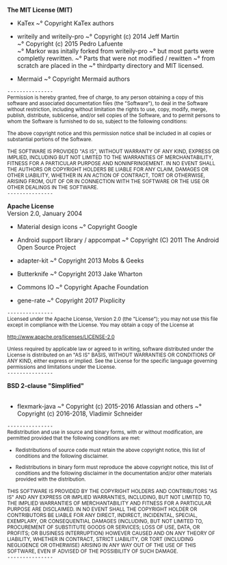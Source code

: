 **The MIT License (MIT)**  
* KaTex
~° Copyright KaTex authors

* writeily and writeily-pro
~° Copyright (c) 2014 Jeff Martin  
~° Copyright (c) 2015 Pedro Lafuente   
~° Markor was initally forked from writeily-pro
~° but most parts were completly rewritten.
~° Parts that were not modified / rewitten
~° from scratch are placed in the
~° thirdparty directory and MIT licensed.

* Mermaid
~° Copyright Mermaid authors


`---------------`  
<small>Permission is hereby granted, free of charge, to any person obtaining a copy
of this software and associated documentation files (the "Software"), to deal
in the Software without restriction, including without limitation the rights
to use, copy, modify, merge, publish, distribute, sublicense, and/or sell
copies of the Software, and to permit persons to whom the Software is
furnished to do so, subject to the following conditions:

The above copyright notice and this permission notice shall be included in all
copies or substantial portions of the Software.

THE SOFTWARE IS PROVIDED "AS IS", WITHOUT WARRANTY OF ANY KIND, EXPRESS OR
IMPLIED, INCLUDING BUT NOT LIMITED TO THE WARRANTIES OF MERCHANTABILITY,
FITNESS FOR A PARTICULAR PURPOSE AND NONINFRINGEMENT. IN NO EVENT SHALL THE
AUTHORS OR COPYRIGHT HOLDERS BE LIABLE FOR ANY CLAIM, DAMAGES OR OTHER
LIABILITY, WHETHER IN AN ACTION OF CONTRACT, TORT OR OTHERWISE, ARISING FROM,
OUT OF OR IN CONNECTION WITH THE SOFTWARE OR THE USE OR OTHER DEALINGS IN THE
SOFTWARE.</small>  
`---------------`
  
  
**Apache License**  
Version 2.0, January 2004  


* Material design icons
~° Copyright Google

* Android support library / appcompat
~° Copyright (C) 2011 The Android Open Source Project

* adapter-kit
~° Copyright 2013 Mobs & Geeks

* Butterknife
~° Copyright 2013 Jake Wharton

* Commons IO
~° Copyright Apache Foundation

* gene-rate
~° Copyright 2017 Pixplicity

`---------------`  
<small>Licensed under the Apache License, Version 2.0 (the "License");
you may not use this file except in compliance with the License.
You may obtain a copy of the License at

http://www.apache.org/licenses/LICENSE-2.0

Unless required by applicable law or agreed to in writing, software
distributed under the License is distributed on an "AS IS" BASIS,
WITHOUT WARRANTIES OR CONDITIONS OF ANY KIND, either express or implied.
See the License for the specific language governing permissions and
limitations under the License.</small>  
`---------------`
  
  
**BSD 2-clause "Simplified"**  
&nbsp;

* flexmark-java
~° Copyright (c) 2015-2016 Atlassian and others
~° Copyright (c) 2016-2018, Vladimir Schneider

`---------------`  
<small>
Redistribution and use in source and binary forms, with or without
modification, are permitted provided that the following conditions are met:

* Redistributions of source code must retain the above copyright notice, this
  list of conditions and the following disclaimer.

* Redistributions in binary form must reproduce the above copyright notice,
  this list of conditions and the following disclaimer in the documentation
  and/or other materials provided with the distribution.

THIS SOFTWARE IS PROVIDED BY THE COPYRIGHT HOLDERS AND CONTRIBUTORS "AS IS"
AND ANY EXPRESS OR IMPLIED WARRANTIES, INCLUDING, BUT NOT LIMITED TO, THE
IMPLIED WARRANTIES OF MERCHANTABILITY AND FITNESS FOR A PARTICULAR PURPOSE ARE
DISCLAIMED. IN NO EVENT SHALL THE COPYRIGHT HOLDER OR CONTRIBUTORS BE LIABLE
FOR ANY DIRECT, INDIRECT, INCIDENTAL, SPECIAL, EXEMPLARY, OR CONSEQUENTIAL
DAMAGES (INCLUDING, BUT NOT LIMITED TO, PROCUREMENT OF SUBSTITUTE GOODS OR
SERVICES; LOSS OF USE, DATA, OR PROFITS; OR BUSINESS INTERRUPTION) HOWEVER
CAUSED AND ON ANY THEORY OF LIABILITY, WHETHER IN CONTRACT, STRICT LIABILITY,
OR TORT (INCLUDING NEGLIGENCE OR OTHERWISE) ARISING IN ANY WAY OUT OF THE USE
OF THIS SOFTWARE, EVEN IF ADVISED OF THE POSSIBILITY OF SUCH DAMAGE.</small>  
`---------------`
  
